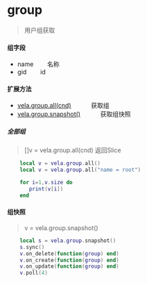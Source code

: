 # group
> 用户组获取
 
#### 组字段
- name &emsp;&emsp;名称
- gid  &emsp;&emsp;id

#### 扩展方法
- [vela.group.all(cnd)](#####全部组) &emsp;&emsp;&emsp;获取组
- [vela.group.snapshot()](#####组快照) &emsp;&emsp;&emsp;获取组快照

##### 全部组
> []v = vela.group.all(cnd) 返回Slice
```lua
    local v = vela.group.all()
    local v = vela.group.all("name = root")

    for i=1,v.size do
       print(v[i]) 
    end 
```

#### 组快照
> v = vela.group.snapshot()
```lua
    local s = vela.group.snapshot()
    s.sync()
    v.on_delete(function(group) end)
    v.on_create(function(group) end)
    v.on_update(function(group) end)
    v.poll(4)
```
